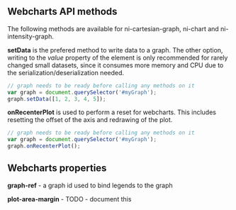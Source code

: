 ## Webcharts API methods
The following methods are available for ni-cartesian-graph, ni-chart and
ni-intensity-graph.

**setData** is the prefered method to write data to a graph. The other
option, writing to the *value* property of the element is only recommended
for rarely changed small datasets, since it consumes more memory and CPU
due to the serialization/deserialization needed.

```js
// graph needs to be ready before calling any methods on it
var graph = document.querySelector('#myGraph');
graph.setData([1, 2, 3, 4, 5]);
```

**onRecenterPlot** is used to perform a reset for webcharts. This includes
resetting the offset of the axis and redrawing of the plot.

```js
// graph needs to be ready before calling any methods on it
var graph = document.querySelector('#myGraph');
graph.onRecenterPlot();
```


## Webcharts properties

**graph-ref** - a graph id used to bind legends to the graph

**plot-area-margin** - TODO - document this

